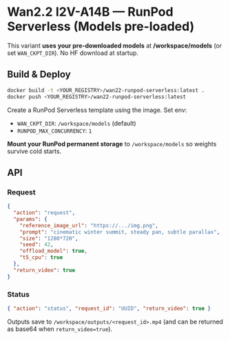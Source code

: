 # Wan2.2 I2V-A14B — RunPod Serverless (Models pre-loaded)

This variant **uses your pre-downloaded models** at **/workspace/models** (or set `WAN_CKPT_DIR`). No HF download at startup.

## Build & Deploy
```bash
docker build -t <YOUR_REGISTRY>/wan22-runpod-serverless:latest .
docker push <YOUR_REGISTRY>/wan22-runpod-serverless:latest
```
Create a RunPod Serverless template using the image. Set env:
- `WAN_CKPT_DIR`: `/workspace/models` (default)
- `RUNPOD_MAX_CONCURRENCY`: `1`

**Mount your RunPod permanent storage** to `/workspace/models` so weights survive cold starts.

## API
### Request
```json
{
  "action": "request",
  "params": {
    "reference_image_url": "https://.../img.png",
    "prompt": "cinematic winter summit, steady pan, subtle parallax",
    "size": "1280*720",
    "seed": 42,
    "offload_model": true,
    "t5_cpu": true
  },
  "return_video": true
}
```

### Status
```json
{ "action": "status", "request_id": "UUID", "return_video": true }
```

Outputs save to `/workspace/outputs/<request_id>.mp4` (and can be returned as base64 when `return_video=true`).
